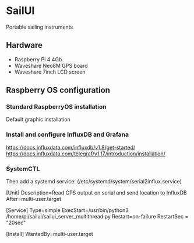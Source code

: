 # SailUI
Portable sailing instruments

## Hardware
- Raspberry Pi 4 4Gb
- Waveshare Neo8M GPS board
- Waveshare 7inch LCD screen

## Raspberry OS configuration
### Standard RaspberryOS installation
Default graphic installation
### Install and configure InfluxDB and Grafana
https://docs.influxdata.com/influxdb/v1.8/get-started/
https://docs.influxdata.com/telegraf/v1.17/introduction/installation/

### SystemCTL
Then add a systemd service: (/etc/systemd/system/serial2influx.service)

[Unit]
Description=Read GPS output on serial and send location to InfluxDB
After=multi-user.target

[Service]
Type=simple
ExecStart=/usr/bin/python3 /home/pi/sailui/sailui_server_multithread.py
Restart=on-failure
RestartSec = "20sec"

[Install]
WantedBy=multi-user.target
